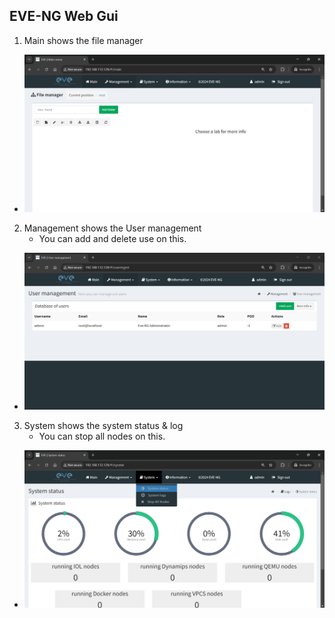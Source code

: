 ## EVE-NG Web Gui
1. Main shows the file manager
- ![main](imgs/main.png)

2. Management shows the User management
    - You can add and delete use on this.
- ![manage](imgs/manage.png)

3. System shows the system status & log
    - You can stop all nodes on this.
- ![system](imgs/system.png)